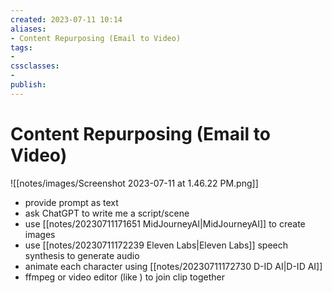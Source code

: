 ```yaml
---
created: 2023-07-11 10:14
aliases: 
- Content Repurposing (Email to Video)
tags:
- 
cssclasses:
- 
publish:
---
```


<!-- 
tags: 
-->

<!--internal
parent:: [[]]
child:: [[]]
related:: [[]]
-->

<!--external
- [ ] []()
-->

# Content Repurposing (Email to Video)

![[notes/images/Screenshot 2023-07-11 at 1.46.22 PM.png]]

- provide prompt as text
- ask ChatGPT to write me a script/scene
- use [[notes/20230711171651 MidJourneyAI|MidJourneyAI]] to create images
- use [[notes/20230711172239 Eleven Labs|Eleven Labs]] speech synthesis to generate audio
- animate each character using [[notes/20230711172730 D-ID AI|D-ID AI]]
- ffmpeg or video editor (like ) to join clip together